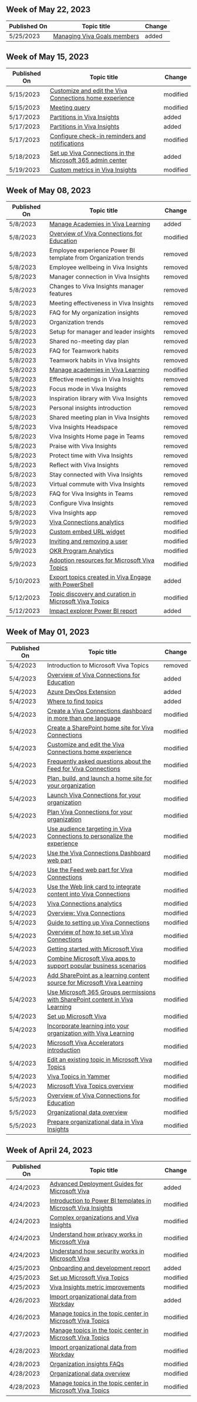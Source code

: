 <!-- This file is generated automatically each week. Changes made to this file will be overwritten.-->



## Week of May 22, 2023


| Published On |Topic title | Change |
|------|------------|--------|
| 5/25/2023 | [Managing Viva Goals members](/viva/goals/managing-team-members) | added |


## Week of May 15, 2023


| Published On |Topic title | Change |
|------|------------|--------|
| 5/15/2023 | [Customize and edit the Viva Connections home experience](/viva/connections/edit-viva-home) | modified |
| 5/15/2023 | [Meeting query](/viva/insights/advanced/analyst/meeting-query) | modified |
| 5/17/2023 | [Partitions in Viva Insights](/viva/insights/advanced/admin/partitions) | added |
| 5/17/2023 | [Partitions in Viva Insights](/viva/insights/advanced/analyst/partitions-analyst) | added |
| 5/17/2023 | [Configure check-in reminders and notifications](/viva/goals/check-in-reminders) | modified |
| 5/18/2023 | [Set up Viva Connections in the Microsoft 365 admin center](/viva/connections/set-up-admin-center) | added |
| 5/19/2023 | [Custom metrics in Viva Insights](/viva/insights/advanced/analyst/custom-metrics) | modified |


## Week of May 08, 2023


| Published On |Topic title | Change |
|------|------------|--------|
| 5/8/2023 | [Manage Academies in Viva Learning](/viva/learning/academy) | added |
| 5/8/2023 | [Overview of Viva Connections for Education](/viva/connections/overview-viva-connections-education) | modified |
| 5/8/2023 | Employee experience Power BI template from Organization trends | removed |
| 5/8/2023 | Employee wellbeing in Viva Insights | removed |
| 5/8/2023 | Manager connection in Viva Insights | removed |
| 5/8/2023 | Changes to Viva Insights manager features | removed |
| 5/8/2023 | Meeting effectiveness in Viva Insights | removed |
| 5/8/2023 | FAQ for My organization insights | removed |
| 5/8/2023 | Organization trends | removed |
| 5/8/2023 | Setup for manager and leader insights | removed |
| 5/8/2023 | Shared no-meeting day plan | removed |
| 5/8/2023 | FAQ for Teamwork habits | removed |
| 5/8/2023 | Teamwork habits in Viva Insights | removed |
| 5/8/2023 | [Manage academies in Viva Learning](/viva/learning/academy) | modified |
| 5/8/2023 | Effective meetings in Viva Insights | removed |
| 5/8/2023 | Focus mode in Viva Insights | removed |
| 5/8/2023 | Inspiration library with Viva Insights | removed |
| 5/8/2023 | Personal insights introduction | removed |
| 5/8/2023 | Shared meeting plan in Viva Insights | removed |
| 5/8/2023 | Viva Insights Headspace | removed |
| 5/8/2023 | Viva Insights Home page in Teams | removed |
| 5/8/2023 | Praise with Viva Insights | removed |
| 5/8/2023 | Protect time with Viva Insights | removed |
| 5/8/2023 | Reflect with Viva Insights | removed |
| 5/8/2023 | Stay connected with Viva Insights | removed |
| 5/8/2023 | Virtual commute with Viva Insights | removed |
| 5/8/2023 | FAQ for Viva Insights in Teams | removed |
| 5/8/2023 | Configure Viva Insights | removed |
| 5/8/2023 | Viva Insights app | removed |
| 5/9/2023 | [Viva Connections analytics](/viva/connections/viva-connections-analytics) | modified |
| 5/9/2023 | [Custom embed URL widget](/viva/goals/custom-url-widget) | modified |
| 5/9/2023 | [Inviting and removing a user](/viva/goals/inviting-and-removing-a-user) | modified |
| 5/9/2023 | [OKR Program Analytics](/viva/goals/viva-goals-analytics) | modified |
| 5/9/2023 | [Adoption resources for Microsoft Viva Topics](/viva/topics/adoption-resources) | modified |
| 5/10/2023 | [Export topics created in Viva Engage with PowerShell](/viva/topics/export-topics-powershell) | added |
| 5/12/2023 | [Topic discovery and curation in Microsoft Viva Topics](/viva/topics/topic-experiences-discovery-curation) | modified |
| 5/12/2023 | [Impact explorer Power BI report](/viva/insights/advanced/analyst/templates/impact-explorer) | added |


## Week of May 01, 2023


| Published On |Topic title | Change |
|------|------------|--------|
| 5/4/2023 | Introduction to Microsoft Viva Topics | removed |
| 5/4/2023 | [Overview of Viva Connections for Education](/viva/connections/overview-viva-connections-education) | added |
| 5/4/2023 | [Azure DevOps Extension](/viva/goals/azure-devops-extension) | added |
| 5/4/2023 | [Where to find topics](/viva/topics/where-to-find-topics) | added |
| 5/4/2023 | [Create a Viva Connections dashboard in more than one language](/viva/connections/create-multilingual-dashboard) | modified |
| 5/4/2023 | [Create a SharePoint home site for Viva Connections](/viva/connections/create-sharepoint-home-site-for-viva-connections) | modified |
| 5/4/2023 | [Customize and edit the Viva Connections home experience](/viva/connections/edit-viva-home) | modified |
| 5/4/2023 | [Frequently asked questions about the Feed for Viva Connections](/viva/connections/faqs-viva-connections-feed) | modified |
| 5/4/2023 | [Plan, build, and launch a home site for your organization](/viva/connections/home-site-plan) | modified |
| 5/4/2023 | [Launch Viva Connections for your organization](/viva/connections/launch-viva-connections) | modified |
| 5/4/2023 | [Plan Viva Connections for your organization](/viva/connections/plan-viva-connections) | modified |
| 5/4/2023 | [Use audience targeting in Viva Connections to personalize the experience](/viva/connections/use-audience-targeting-in-viva-connections) | modified |
| 5/4/2023 | [Use the Viva Connections Dashboard web part](/viva/connections/use-dashboard-web-part-on-home-site) | modified |
| 5/4/2023 | [Use the Feed web part for Viva Connections](/viva/connections/use-feed-web-part-for-viva-connections) | modified |
| 5/4/2023 | [Use the Web link card to integrate content into Viva Connections](/viva/connections/use-the-link-card) | modified |
| 5/4/2023 | [Viva Connections analytics](/viva/connections/viva-connections-analytics) | modified |
| 5/4/2023 | [Overview: Viva Connections](/viva/connections/viva-connections-overview) | modified |
| 5/4/2023 | [Guide to setting up Viva Connections](/viva/connections/viva-connections-setup-guide) | modified |
| 5/4/2023 | [Overview of how to set up Viva Connections](/viva/connections/viva-connections-setup-overview) | modified |
| 5/4/2023 | [Getting started with Microsoft Viva](/viva/getting-started-with-microsoft-viva) | modified |
| 5/4/2023 | [Combine Microsoft Viva apps to support popular business scenarios](/viva/learn-how-to-combine-modules) | modified |
| 5/4/2023 | [Add SharePoint as a learning content source for Microsoft Viva Learning](/viva/learning/configure-sharepoint-content-source) | modified |
| 5/4/2023 | [Use Microsoft 365 Groups permissions with SharePoint content in Viva Learning](/viva/learning/sharepoint-permissions) | modified |
| 5/4/2023 | [Set up Microsoft Viva](/viva/setup-microsoft-viva) | modified |
| 5/4/2023 | [Incorporate learning into your organization with Viva Learning](/viva/solutions/incorporate-learning) | modified |
| 5/4/2023 | [Microsoft Viva Accelerators introduction](/viva/solutions/introduction) | modified |
| 5/4/2023 | [Edit an existing topic in Microsoft Viva Topics](/viva/topics/edit-a-topic) | modified |
| 5/4/2023 | [Viva Topics in Yammer](/viva/topics/topic-experiences-yammer) | modified |
| 5/4/2023 | [Microsoft Viva Topics overview](/viva/topics/topic-experiences-overview) | modified |
| 5/5/2023 | [Overview of Viva Connections for Education](/viva/connections/overview-viva-connections-education) | modified |
| 5/5/2023 | [Organizational data overview](/viva/insights/advanced/admin/org-data-overview) | modified |
| 5/5/2023 | [Prepare organizational data in Viva Insights](/viva/insights/advanced/admin/prepare-org-data) | modified |


## Week of April 24, 2023


| Published On |Topic title | Change |
|------|------------|--------|
| 4/24/2023 | [Advanced Deployment Guides for Microsoft Viva](/viva/deployment-guides-for-microsoft-viva) | added |
| 4/24/2023 | [Introduction to Power BI templates in Microsoft Viva Insights](/viva/insights/advanced/analyst/templates/introduction-to-templates) | modified |
| 4/24/2023 | [Complex organizations and Viva Insights](/viva/solutions/complex-organization-insights) | modified |
| 4/24/2023 | [Understand how privacy works in Microsoft Viva](/viva/viva-privacy) | modified |
| 4/24/2023 | [Understand how security works in Microsoft Viva](/viva/viva-security) | modified |
| 4/25/2023 | [Onboarding and development report](/viva/insights/advanced/analyst/templates/onboarding) | added |
| 4/25/2023 | [Set up Microsoft Viva Topics](/viva/topics/set-up-topic-experiences) | modified |
| 4/25/2023 | [Viva Insights metric improvements](/viva/insights/advanced/reference/metric-improvements) | modified |
| 4/26/2023 | [Import organizational data from Workday](/viva/insights/advanced/admin/import-workday-data) | added |
| 4/26/2023 | [Manage topics in the topic center in Microsoft Viva Topics](/viva/topics/manage-topics) | modified |
| 4/27/2023 | [Manage topics in the topic center in Microsoft Viva Topics](/viva/topics/manage-topics) | modified |
| 4/28/2023 | [Import organizational data from Workday](/viva/insights/advanced/admin/import-workday-data) | modified |
| 4/28/2023 | [Organization insights FAQs](/viva/insights/org-team-insights/org-insights-faqs) | modified |
| 4/28/2023 | [Organizational data overview](/viva/insights/advanced/admin/org-data-overview) | modified |
| 4/28/2023 | [Manage topics in the topic center in Microsoft Viva Topics](/viva/topics/manage-topics) | modified |
